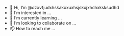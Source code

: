 - 👋 Hi, I’m @dzxvfjudxhskakxxuxhsjskxjxhchxksksudhd
- 👀 I’m interested in ...
- 🌱 I’m currently learning ...
- 💞️ I’m looking to collaborate on ...
- 📫 How to reach me ...

<!---
dzxvfjudxhskakxxuxhsjskxjxhchxksksudhd/dzxvfjudxhskakxxuxhsjskxjxhchxksksudhd is a ✨ special ✨ repository because its `README.md` (this file) appears on your GitHub profile.
You can click the Preview link to take a look at your changes.
--->
